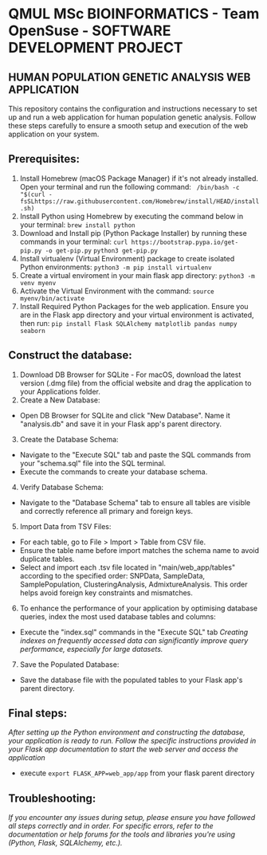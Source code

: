 # QMUL MSc BIOINFORMATICS - Team OpenSuse - SOFTWARE DEVELOPMENT PROJECT
## HUMAN POPULATION GENETIC ANALYSIS WEB APPLICATION

This repository contains the configuration and instructions necessary to set up and run a web application for human population genetic analysis. Follow these steps carefully to ensure a smooth setup and execution of the web application on your system.

## Prerequisites:
1. Install Homebrew (macOS Package Manager) if it's not already installed. Open your terminal and run the following command:
``` /bin/bash -c "$(curl - fsSLhttps://raw.githubusercontent.com/Homebrew/install/HEAD/install.sh)```
2. Install Python using Homebrew by executing the command below in your terminal:
   ```brew install python```
3. Download and Install pip (Python Package Installer) by running these commands in your terminal:
   ```curl https://bootstrap.pypa.io/get-pip.py -o get-pip.py```
   ```python3 get-pip.py```
4. Install virtualenv (Virtual Environment) package to create isolated Python environments:
   ```python3 -m pip install virtualenv```
5. Create a virtual enviroment in your main flask app directory:
   ```python3 -m venv myenv```
6. Activate the Virtual Environment with the command:
   ```source myenv/bin/activate```
7. Install Required Python Packages for the web application. Ensure you are in the Flask app directory and your virtual environment is activated, then run:
   ```pip install Flask SQLAlchemy matplotlib pandas numpy seaborn```
   
## Construct the database:
1. Download DB Browser for SQLite - For macOS, download the latest version (.dmg file) from the official website and drag the application to your Applications folder.
2. Create a New Database:
- Open DB Browser for SQLite and click "New Database". Name it "analysis.db" and save it in your Flask app's parent directory.
3. Create the Database Schema:
-  Navigate to the "Execute SQL" tab and paste the SQL commands from your "schema.sql" file into the SQL terminal.
-  Execute the commands to create your database schema.
4. Verify Database Schema:
- Navigate to the "Database Schema" tab to ensure all tables are visible and correctly reference all primary and foreign keys.
5. Import Data from TSV Files:
- For each table, go to File > Import > Table from CSV file.
- Ensure the table name before import matches the schema name to avoid duplicate tables.
- Select and import each .tsv file located in "main/web_app/tables" according to the specified order: SNPData, SampleData, SamplePopulation, ClusteringAnalysis, AdmixtureAnalysis. This order helps avoid foreign key constraints and mismatches.
6. To enhance the performance of your application by optimising database queries, index the most used database tables and columns:
- Execute the "index.sql" commands in the "Execute SQL" tab
  *Creating indexes on frequently accessed data can significantly improve query performance, especially for large datasets.*
7. Save the Populated Database:
- Save the database file with the populated tables to your Flask app's parent directory.

## Final steps:
*After setting up the Python environment and constructing the database, your application is ready to run. Follow the specific instructions provided in your Flask app documentation to start the web server and access the application*
- execute ```export FLASK_APP=web_app/app``` from your flask parent directory

## Troubleshooting:
*If you encounter any issues during setup, please ensure you have followed all steps correctly and in order. For specific errors, refer to the documentation or help forums for the tools and libraries you're using (Python, Flask, SQLAlchemy, etc.).*
